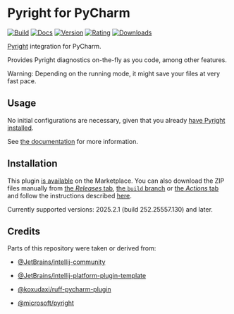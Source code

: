 # Pyright for PyCharm

[![Build](https://github.com/InSyncWithFoo/pyright-for-pycharm/actions/workflows/build.yaml/badge.svg)][4]
[![Docs](https://github.com/InSyncWithFoo/pyright-for-pycharm/actions/workflows/docs.yaml/badge.svg)][5]
[![Version](https://img.shields.io/jetbrains/plugin/v/24145)][6]
[![Rating](https://img.shields.io/jetbrains/plugin/r/rating/24145)][7]
[![Downloads](https://img.shields.io/jetbrains/plugin/d/24145)][8]

<!-- Plugin description -->
[Pyright][1] integration for PyCharm.

Provides Pyright diagnostics on-the-fly as you code, among other features.

Warning: Depending on the running mode,
it might save your files at very fast pace.


## Usage

No initial configurations are necessary,
given that you already [have Pyright installed][2].

See [the documentation][3] for more information.


  [1]: https://github.com/microsoft/pyright
  [2]: https://insyncwithfoo.github.io/pyright-for-pycharm/how-to/#how-to-install-the-pyright-executables
  [3]: https://insyncwithfoo.github.io/pyright-for-pycharm/
<!-- Plugin description end -->


## Installation

This plugin [is available][8] on the Marketplace.
You can also download the ZIP files manually from [the <i>Releases</i> tab][9],
[the `build` branch][10] or [the <i>Actions</i> tab][11]
and follow the instructions described [here][12].

Currently supported versions:
2025.2.1 (build 252.25557.130) and later.


## Credits

Parts of this repository were taken or derived from:

* [@JetBrains/intellij-community][13]
* [@JetBrains/intellij-platform-plugin-template][14]
* [@koxudaxi/ruff-pycharm-plugin][15]
* [@microsoft/pyright][1]


  [4]: https://github.com/InSyncWithFoo/pyright-for-pycharm/actions/workflows/build.yaml
  [5]: https://insyncwithfoo.github.io/pyright-for-pycharm
  [6]: https://plugins.jetbrains.com/plugin/24145/versions
  [7]: https://plugins.jetbrains.com/plugin/24145/reviews
  [8]: https://plugins.jetbrains.com/plugin/24145
  [9]: https://github.com/InSyncWithFoo/pyright-for-pycharm/releases
  [10]: https://github.com/InSyncWithFoo/pyright-for-pycharm/tree/build
  [11]: https://github.com/InSyncWithFoo/pyright-for-pycharm/actions/workflows/build.yaml
  [12]: https://www.jetbrains.com/help/pycharm/managing-plugins.html#install_plugin_from_disk
  [13]: https://github.com/JetBrains/intellij-community
  [14]: https://github.com/JetBrains/intellij-platform-plugin-template
  [15]: https://github.com/koxudaxi/ruff-pycharm-plugin
